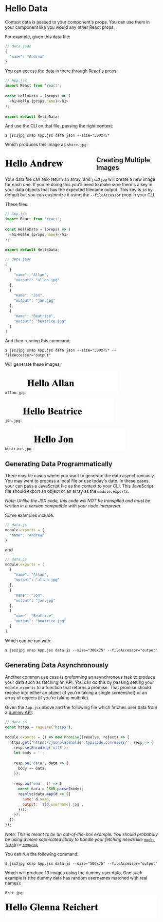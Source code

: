 # Hello Data

Context data is passed to your component's props. You can use them in your component like you would any other React props.

For example, given this data file:

```javascript
// data.json
{
  "name": "Andrew"
}
```

You can access the data in there through React's props:

```javascript
// App.jsx
import React from 'react';

const HelloData = (props) => (
  <h1>Hello {props.name}</h1>
);

export default HelloData;
```

And use the CLI on that file, passing the right context:
```
$ jsx2jpg snap App.jsx data.json --size="300x75"
```

Which produces this image as `share.jpg`:

<img align="left" src="../images/example-2.jpg" style="clear:both;">

## Creating Multiple Images

Your data file can also return an array, and `jsx2jpg` will create a new image for each one. If you're doing this you'll need to make sure there's a key in your data objects that has the expected filename output. This key is `id` by default but you can customize it using the `--fileAccessor` prop in your CLI.

These files:

```javascript
// App.jsx
import React from 'react';

const HelloData = (props) => (
  <h1>Hello {props.name}</h1>
);

export default HelloData;
```

```javascript
// data.json
[
  {
    "name": "Allan",
    "output": "allan.jpg"
  },
  {
    "name": "Jon",
    "output": "jon.jpg"
  },
  {
    "name": "Beatrice",
    "output": "beatrice.jpg"
  }
]
```

And then running this command:

```
$ jsx2jpg snap App.jsx data.json --size="300x75" --fileAccessor="output"
```

Will generate these images:

`allan.jpg`:
![](../images/example-3.jpg)

`jon.jpg`:
![](../images/example-4.jpg)

`beatrice.jpg`:
![](../images/example-5.jpg)

## Generating Data Programmatically

There may be cases where you want to generate the data asynchronously. You may want to process a local file or use today's date. In these cases, your can pass a JavaScript file as the context to your CLI. This JavaScript file should export an object or an array as the `module.exports`.

<em>Note: Unlike the JSX code, this code will NOT be transpiled and must be written in a version compatible with your node interpreter.</em>

Some examples include:
```javascript
// data.js
module.exports = {
  "name": "Andrew"
}
```

and

```javascript
// data.js
module.exports = [
  {
    "name": "Allan",
    "output": "allan.jpg"
  },
  {
    "name": "Jon",
    "output": "jon.jpg"
  },
  {
    "name": "Beatrice",
    "output": "beatrice.jpg"
  }
]
```

Which can be run with:
```
$ jsx2jpg snap App.jsx data.js --size="300x75" --fileAccessor="output"
```

## Generating Data Asynchronously
Another common use case is preforming an asynchronous task to produce your data such as fetching an API. You can do this by passing setting your `module.exports` to a function that returns a promise. That promise should resolve into either an object (if you're taking a single screenshot) or an array of objects (if you're taking multiple).

Given the `App.jsx` above and the following file which fetches user data from a [dummy API](https://jsonplaceholder.typicode.com/users/):
```javascript
// data.js
const https = require('https');

module.exports = () => new Promise((resolve, reject) => {
  https.get('https://jsonplaceholder.typicode.com/users/', resp => {
    resp.setEncoding('utf8');
    let body = '';

    resp.on('data', data => {
      body += data;
    });

    resp.on('end', () => {
      const data = JSON.parse(body);
      resolve(data.map(d => ({
        name: d.name,
        output: `${d.username}.jpg`,
      })));
    });
  });
});
```
<em>Note: This is meant to be an out-of-the-box example. You should probabaly be using a more sophicated libray to handle your fetching needs like [`node-fetch`](https://www.npmjs.com/package/node-fetch) or [`request`](https://www.npmjs.com/package/request).</em>


You can run the following command:
```
$ jsx2jpg snap App.jsx data.js --size="500x75" --fileAccessor="output"
```

Which will produce 10 images using the dummy user data. One such example is (the dummy data has random usernames matched with real names):

`Bret.jpg`:
![](../images/example-6.jpg)
